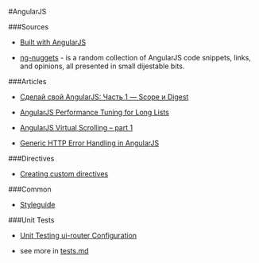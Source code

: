 #AngularJS

###Sources

* [Built with AngularJS](https://builtwith.angularjs.org/) 

* [ng-nuggets](http://ng.malsup.com/#!/) - is a random collection of AngularJS code snippets, links, and opinions, all presented in small dijestable bits.

###Articles

* [Сделай свой AngularJS: Часть 1 — Scope и Digest](http://habrahabr.ru/post/201832/)

* [AngularJS Performance Tuning for Long Lists](http://tech.small-improvements.com/2013/09/10/angularjs-performance-with-large-lists/)

* [AngularJS Virtual Scrolling – part 1](http://blog.stackfull.com/2013/02/angularjs-virtual-scrolling-part-1/)

* [Generic HTTP Error Handling in AngularJS](http://www.codelord.net/2014/06/25/generic-error-handling-in-angularjs/)

###Directives

* [Creating custom directives](http://weblogs.asp.net/dwahlin/creating-custom-angularjs-directives-part-i-the-fundamentals)

###Common

* [Styleguide](https://github.com/johnpapa/angular-styleguide)

###Unit Tests

* [Unit Testing ui-router Configuration](http://nikas.praninskas.com/angular/2014/09/27/unit-testing-ui-router-configuration/)

* see more in [tests.md](https://github.com/VanDalkvist/resources/blob/master/tests.md)